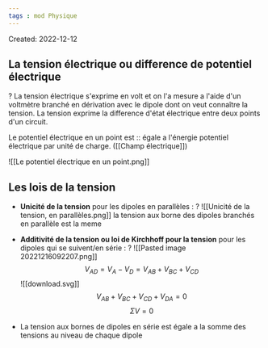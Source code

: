 ```yaml
---
tags : mod Physique
---
```

Created: 2022-12-12 

## La tension électrique ou difference de potentiel électrique
?
La tension électrique s'exprime en volt et on l'a mesure a l'aide d'un voltmètre branché en dérivation avec le dipole dont on veut connaître la tension. La tension exprime la difference d'état électrique entre deux points d'un circuit. 
<!--SR:!2023-01-27,9,170-->

Le potentiel électrique en un point est :: égale a l'énergie potentiel électrique par unité de charge. ([[Champ électrique]])
<!--SR:!2023-01-25,1,162-->

![[Le potentiel électrique en un point.png]]

## Les lois de la tension
- **Unicité de la tension** pour les dipoles en parallèles :
?
 ![[Unicité de la tension, en parallèles.png]]
 la tension aux borne des dipoles branchés en parallèle est la meme
<!--SR:!2023-02-02,10,256-->

- **Additivité de la tension ou loi de Kirchhoff pour la tension**  pour les dipoles qui se suivent/en série :
?
 ![[Pasted image 20221216092207.png]]
$$V_{AD}=V_{A}-V_{D}=V_{AB}+V_{BC}+V_{CD}$$
![[download.svg]]
 $$V_{AB}+V_{BC}+V_{CD}+V_{DA}=0$$$$\Sigma V=0$$
<!--SR:!2023-01-29,6,236-->

- La tension aux bornes de dipoles en série est égale a la somme des tensions au niveau de chaque dipole

